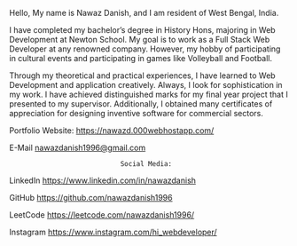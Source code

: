 
Hello, My name is Nawaz Danish, and I am resident of West Bengal, India.
                    
I have completed my bachelor’s degree in History Hons, majoring in Web Development at Newton School. My goal is to work as a Full Stack Web Developer at any renowned company. However, my hobby of participating in cultural events and participating in games like Volleyball and Football.
                    
Through my theoretical and practical experiences, I have learned to Web Development and application creatively. Always, I look for sophistication in my work. I have achieved distinguished marks for my final year project that I presented to my supervisor. Additionally, I obtained many certificates of appreciation for designing inventive software for commercial sectors.

Portfolio Website: https://nawazd.000webhostapp.com/


 E-Mail                    nawazdanish1996@gmail.com





                                Social Media:

LinkedIn                 https://www.linkedin.com/in/nawazdanish

GitHub                    https://github.com/nawazdanish1996

LeetCode                https://leetcode.com/nawazdanish1996/

Instagram                https://www.instagram.com/hi_webdeveloper/











